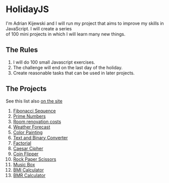 # HolidayJS

I'm Adrian Kijewski and I will run my project that aims 
to improve my skills in JavaScript. I will create a series           
of 100 mini projects in which I will learn many new things.

## The Rules

1. I will do 100 small Javascript exercises.
2. The challenge will end on the last day of the holiday.
3. Create reasonable tasks that can be used in later projects.

## The Projects

See this list also [on the site](https://edrieen.github.io/holidayjs/)

1. [Fibonacci Sequence](https://edrieen.github.io/holidayjs/projects/fibonacci/)
2. [Prime Numbers](https://edrieen.github.io/holidayjs/projects/primeNumbers/)
3. [Room renovation costs](https://edrieen.github.io/holidayjs/projects/renovationCostsCalculator/)
4. [Weather Forecast](https://edrieen.github.io/holidayjs/projects/weather/)
5. [Color Painting](https://edrieen.github.io/holidayjs/projects/colorPainting/)
6. [Text and Binary Converter](https://edrieen.github.io/holidayjs/projects/textbinaryconverter/)
7. [Factorial](https://edrieen.github.io/holidayjs/projects/factorial/)
8. [Caesar Cipher](https://edrieen.github.io/holidayjs/projects/caesarcipher/)
9. [Coin Flipper](https://edrieen.github.io/holidayjs/projects/coinflip/)
10. [Rock Paper Scissors](https://edrieen.github.io/holidayjs/projects/rps/)
11. [Music Box](https://edrieen.github.io/holidayjs/projects/musicbox/)
12. [BMI Calculator](https://edrieen.github.io/holidayjs/projects/bmi/)
13. [BMR Calculator](https://edrieen.github.io/holidayjs/projects/bmr/)
